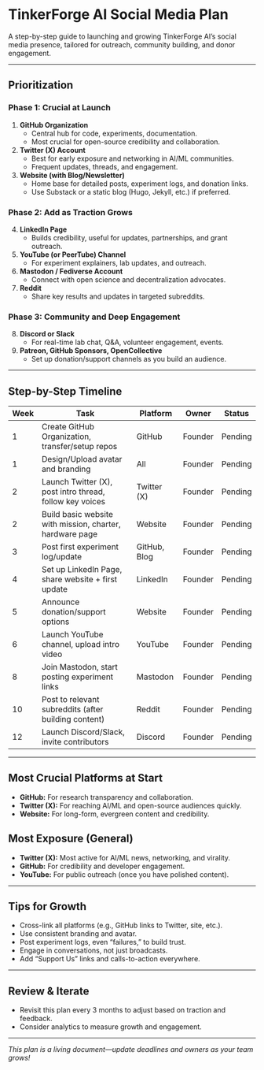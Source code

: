 # TinkerForge AI Social Media Plan

A step-by-step guide to launching and growing TinkerForge AI’s social media presence, tailored for outreach, community building, and donor engagement.

---

## **Prioritization**

### **Phase 1: Crucial at Launch**
1. **GitHub Organization**
   - Central hub for code, experiments, documentation.
   - Most crucial for open-source credibility and collaboration.
2. **Twitter (X) Account**
   - Best for early exposure and networking in AI/ML communities.
   - Frequent updates, threads, and engagement.
3. **Website (with Blog/Newsletter)**
   - Home base for detailed posts, experiment logs, and donation links.
   - Use Substack or a static blog (Hugo, Jekyll, etc.) if preferred.

### **Phase 2: Add as Traction Grows**
4. **LinkedIn Page**
   - Builds credibility, useful for updates, partnerships, and grant outreach.
5. **YouTube (or PeerTube) Channel**
   - For experiment explainers, lab updates, and outreach.
6. **Mastodon / Fediverse Account**
   - Connect with open science and decentralization advocates.
7. **Reddit**
   - Share key results and updates in targeted subreddits.

### **Phase 3: Community and Deep Engagement**
8. **Discord or Slack**
   - For real-time lab chat, Q&A, volunteer engagement, events.
9. **Patreon, GitHub Sponsors, OpenCollective**
   - Set up donation/support channels as you build an audience.

---

## **Step-by-Step Timeline**

| Week | Task                                                     | Platform      | Owner     | Status   |
|------|----------------------------------------------------------|--------------|-----------|----------|
| 1    | Create GitHub Organization, transfer/setup repos         | GitHub       | Founder   | Pending  |
| 1    | Design/Upload avatar and branding                        | All          | Founder   | Pending  |
| 2    | Launch Twitter (X), post intro thread, follow key voices | Twitter (X)  | Founder   | Pending  |
| 2    | Build basic website with mission, charter, hardware page | Website      | Founder   | Pending  |
| 3    | Post first experiment log/update                         | GitHub, Blog | Founder   | Pending  |
| 4    | Set up LinkedIn Page, share website + first update       | LinkedIn     | Founder   | Pending  |
| 5    | Announce donation/support options                        | Website      | Founder   | Pending  |
| 6    | Launch YouTube channel, upload intro video               | YouTube      | Founder   | Pending  |
| 8    | Join Mastodon, start posting experiment links            | Mastodon     | Founder   | Pending  |
| 10   | Post to relevant subreddits (after building content)     | Reddit       | Founder   | Pending  |
| 12   | Launch Discord/Slack, invite contributors                | Discord      | Founder   | Pending  |

---

## **Most Crucial Platforms at Start**
- **GitHub:** For research transparency and collaboration.
- **Twitter (X):** For reaching AI/ML and open-source audiences quickly.
- **Website:** For long-form, evergreen content and credibility.

## **Most Exposure (General)**
- **Twitter (X):** Most active for AI/ML news, networking, and virality.
- **GitHub:** For credibility and developer engagement.
- **YouTube:** For public outreach (once you have polished content).

---

## **Tips for Growth**
- Cross-link all platforms (e.g., GitHub links to Twitter, site, etc.).
- Use consistent branding and avatar.
- Post experiment logs, even “failures,” to build trust.
- Engage in conversations, not just broadcasts.
- Add “Support Us” links and calls-to-action everywhere.

---

## **Review & Iterate**
- Revisit this plan every 3 months to adjust based on traction and feedback.
- Consider analytics to measure growth and engagement.

---

*This plan is a living document—update deadlines and owners as your team grows!*
